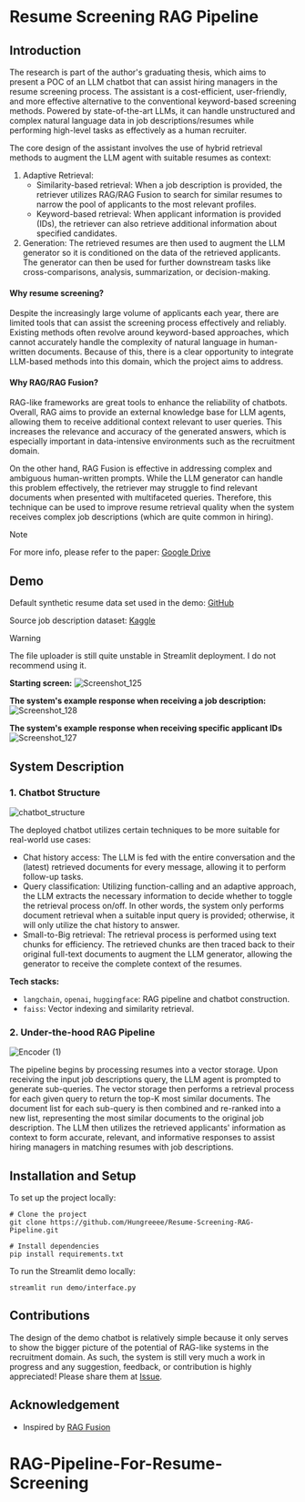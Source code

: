 # Resume Screening RAG Pipeline

## Introduction

The research is part of the author's graduating thesis, which aims to present a POC of an LLM chatbot that can assist hiring managers in the resume screening process. The assistant is a cost-efficient, user-friendly, and more effective alternative to the conventional keyword-based screening methods. Powered by state-of-the-art LLMs, it can handle unstructured and complex natural language data in job descriptions/resumes while performing high-level tasks as effectively as a human recruiter.

The core design of the assistant involves the use of hybrid retrieval methods to augment the LLM agent with suitable resumes as context:

1. Adaptive Retrieval:
   - Similarity-based retrieval: When a job description is provided, the retriever utilizes RAG/RAG Fusion to search for similar resumes to narrow the pool of applicants to the most relevant profiles.
   - Keyword-based retrieval: When applicant information is provided (IDs), the retriever can also retrieve additional information about specified candidates.
2. Generation: The retrieved resumes are then used to augment the LLM generator so it is conditioned on the data of the retrieved applicants. The generator can then be used for further downstream tasks like cross-comparisons, analysis, summarization, or decision-making.

#### Why resume screening?

Despite the increasingly large volume of applicants each year, there are limited tools that can assist the screening process effectively and reliably. Existing methods often revolve around keyword-based approaches, which cannot accurately handle the complexity of natural language in human-written documents. Because of this, there is a clear opportunity to integrate LLM-based methods into this domain, which the project aims to address.

#### Why RAG/RAG Fusion?

RAG-like frameworks are great tools to enhance the reliability of chatbots. Overall, RAG aims to provide an external knowledge base for LLM agents, allowing them to receive additional context relevant to user queries. This increases the relevance and accuracy of the generated answers, which is especially important in data-intensive environments such as the recruitment domain.

On the other hand, RAG Fusion is effective in addressing complex and ambiguous human-written prompts. While the LLM generator can handle this problem effectively, the retriever may struggle to find relevant documents when presented with multifaceted queries. Therefore, this technique can be used to improve resume retrieval quality when the system receives complex job descriptions (which are quite common in hiring).

> [!NOTE]
> For more info, please refer to the paper: [Google Drive](https://drive.google.com/drive/folders/19pL-MNfPUVsxePHd8FDvddnoC3S_zNFN?usp=drive_link)

## Demo

Default synthetic resume data set used in the demo: [GitHub](https://github.com/Hungreeee/Resume-Screening-RAG-Pipeline/blob/main/data/main-data/synthetic-resumes.csv)

Source job description dataset: [Kaggle](https://www.kaggle.com/datasets/kshitizregmi/jobs-and-job-description)

> [!WARNING]
> The file uploader is still quite unstable in Streamlit deployment. I do not recommend using it.

**Starting screen:**
![Screenshot_125](https://github.com/Hungreeee/Resume-Screening-RAG-Pipeline/assets/46376260/3a7122d5-1c8e-4d98-bb06-cbc28813a2c3)

**The system's example response when receiving a job description:**
![Screenshot_128](https://github.com/Hungreeee/Resume-Screening-RAG-Pipeline/assets/46376260/d3e47a4e-257c-47d6-a12e-73e48dacc137)

**The system's example response when receiving specific applicant IDs**
![Screenshot_127](https://github.com/Hungreeee/Resume-Screening-RAG-Pipeline/assets/46376260/94081148-b99f-40d9-b665-b5cbb7e15123)

## System Description

### 1. Chatbot Structure

![chatbot_structure](https://github.com/Hungreeee/Resume-Screening-RAG-Pipeline/assets/46376260/dc97c06c-ca5d-4882-8e78-9101d528ee75)

The deployed chatbot utilizes certain techniques to be more suitable for real-world use cases:

- Chat history access: The LLM is fed with the entire conversation and the (latest) retrieved documents for every message, allowing it to perform follow-up tasks.
- Query classification: Utilizing function-calling and an adaptive approach, the LLM extracts the necessary information to decide whether to toggle the retrieval process on/off. In other words, the system only performs document retrieval when a suitable input query is provided; otherwise, it will only utilize the chat history to answer.
- Small-to-Big retrieval: The retrieval process is performed using text chunks for efficiency. The retrieved chunks are then traced back to their original full-text documents to augment the LLM generator, allowing the generator to receive the complete context of the resumes.

**Tech stacks:**

- `langchain`, `openai`, `huggingface`: RAG pipeline and chatbot construction.
- `faiss`: Vector indexing and similarity retrieval.

### 2. Under-the-hood RAG Pipeline

![Encoder (1)](https://github.com/Hungreeee/Resume-Screening-RAG-Pipeline/assets/46376260/4259837e-9e2c-40f8-8276-e9469667b98b)

The pipeline begins by processing resumes into a vector storage. Upon receiving the input job descriptions query, the LLM agent is prompted to generate sub-queries. The vector storage then performs a retrieval process for each given query to return the top-K most similar documents. The document list for each sub-query is then combined and re-ranked into a new list, representing the most similar documents to the original job description. The LLM then utilizes the retrieved applicants' information as context to form accurate, relevant, and informative responses to assist hiring managers in matching resumes with job descriptions.

## Installation and Setup

To set up the project locally:

```
# Clone the project
git clone https://github.com/Hungreeee/Resume-Screening-RAG-Pipeline.git

# Install dependencies
pip install requirements.txt
```

To run the Streamlit demo locally:

```
streamlit run demo/interface.py
```

## Contributions

The design of the demo chatbot is relatively simple because it only serves to show the bigger picture of the potential of RAG-like systems in the recruitment domain. As such, the system is still very much a work in progress and any suggestion, feedback, or contribution is highly appreciated! Please share them at [Issue](https://github.com/Hungreeee/Resume-Screening-RAG-Pipeline/issues).

## Acknowledgement

- Inspired by [RAG Fusion](https://github.com/Raudaschl/rag-fusion)

# RAG-Pipeline-For-Resume-Screening
